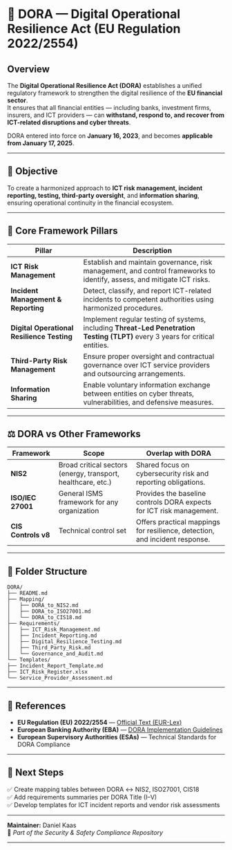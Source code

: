 # 🧩 DORA — Digital Operational Resilience Act (EU Regulation 2022/2554)

## Overview
The **Digital Operational Resilience Act (DORA)** establishes a unified regulatory framework to strengthen the digital resilience of the **EU financial sector**.  
It ensures that all financial entities — including banks, investment firms, insurers, and ICT providers — can **withstand, respond to, and recover from ICT-related disruptions and cyber threats**.

DORA entered into force on **January 16, 2023**, and becomes **applicable from January 17, 2025**.

---

## 🎯 Objective
To create a harmonized approach to **ICT risk management, incident reporting, testing, third-party oversight**, and **information sharing**, ensuring operational continuity in the financial ecosystem.

---

## 🧱 Core Framework Pillars

| Pillar | Description |
|--------|--------------|
| **ICT Risk Management** | Establish and maintain governance, risk management, and control frameworks to identify, assess, and mitigate ICT risks. |
| **Incident Management & Reporting** | Detect, classify, and report ICT-related incidents to competent authorities using harmonized procedures. |
| **Digital Operational Resilience Testing** | Implement regular testing of systems, including **Threat-Led Penetration Testing (TLPT)** every 3 years for critical entities. |
| **Third-Party Risk Management** | Ensure proper oversight and contractual governance over ICT service providers and outsourcing arrangements. |
| **Information Sharing** | Enable voluntary information exchange between entities on cyber threats, vulnerabilities, and defensive measures. |

---

## ⚖️ DORA vs Other Frameworks

| Framework | Scope | Overlap with DORA |
|------------|--------|------------------|
| **NIS2** | Broad critical sectors (energy, transport, healthcare, etc.) | Shared focus on cybersecurity risk and reporting obligations. |
| **ISO/IEC 27001** | General ISMS framework for any organization | Provides the baseline controls DORA expects for ICT risk management. |
| **CIS Controls v8** | Technical control set | Offers practical mappings for resilience, detection, and incident response. |


---

## 📁 Folder Structure

```
DORA/
├── README.md
├── Mapping/
│   ├── DORA_to_NIS2.md
│   ├── DORA_to_ISO27001.md
│   └── DORA_to_CIS18.md
├── Requirements/
│   ├── ICT_Risk_Management.md
│   ├── Incident_Reporting.md
│   ├── Digital_Resilience_Testing.md
│   ├── Third_Party_Risk.md
│   └── Governance_and_Audit.md
└── Templates/
├── Incident_Report_Template.md
├── ICT_Risk_Register.xlsx
└── Service_Provider_Assessment.md
```

---

## 🧭 References

- **EU Regulation (EU) 2022/2554** — [Official Text (EUR-Lex)](https://eur-lex.europa.eu/eli/reg/2022/2554)
- **European Banking Authority (EBA)** — [DORA Implementation Guidelines](https://www.eba.europa.eu)
- **European Supervisory Authorities (ESAs)** — Technical Standards for DORA Compliance

---

## 🧩 Next Steps

✅ Create mapping tables between DORA ↔ NIS2, ISO27001, CIS18  
✅ Add requirements summaries per DORA Title (I–V)  
✅ Develop templates for ICT incident reports and vendor risk assessments  

---

**Maintainer:** Daniel Kaas  
📘 *Part of the Security & Safety Compliance Repository*

---
